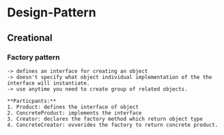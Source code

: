 # Design-Pattern
## Creational
### Factory pattern
    -> defines an interface for creating an object
    -> doesn't specify what object individual implementation of the the interface will instantiate.
    -> use anytime you need to create group of related objects.
    
    **Particpants:**
    1. Product: defines the interface of object
    2. ConcreteProduct: implements the interface
    3. Creator: declares the factory method which return object type
    4. ConcreteCreator: ovverides the factory to return concrete product.
